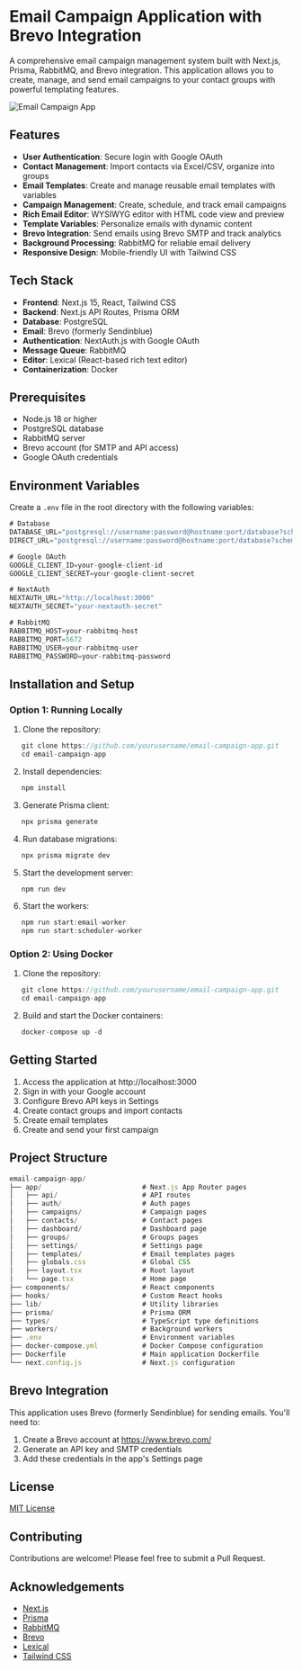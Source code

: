 # Email Campaign Application with Brevo Integration

A comprehensive email campaign management system built with Next.js, Prisma, RabbitMQ, and Brevo integration. This application allows you to create, manage, and send email campaigns to your contact groups with powerful templating features.

![Email Campaign App](https://your-screenshot-url-here.png)

## Features

- **User Authentication**: Secure login with Google OAuth
- **Contact Management**: Import contacts via Excel/CSV, organize into groups
- **Email Templates**: Create and manage reusable email templates with variables
- **Campaign Management**: Create, schedule, and track email campaigns
- **Rich Email Editor**: WYSIWYG editor with HTML code view and preview
- **Template Variables**: Personalize emails with dynamic content
- **Brevo Integration**: Send emails using Brevo SMTP and track analytics
- **Background Processing**: RabbitMQ for reliable email delivery
- **Responsive Design**: Mobile-friendly UI with Tailwind CSS

## Tech Stack

- **Frontend**: Next.js 15, React, Tailwind CSS
- **Backend**: Next.js API Routes, Prisma ORM
- **Database**: PostgreSQL
- **Email**: Brevo (formerly Sendinblue)
- **Authentication**: NextAuth.js with Google OAuth
- **Message Queue**: RabbitMQ
- **Editor**: Lexical (React-based rich text editor)
- **Containerization**: Docker

## Prerequisites

- Node.js 18 or higher
- PostgreSQL database
- RabbitMQ server
- Brevo account (for SMTP and API access)
- Google OAuth credentials

## Environment Variables

Create a `.env` file in the root directory with the following variables:

```javascript
# Database
DATABASE_URL="postgresql://username:password@hostname:port/database?schema=public"
DIRECT_URL="postgresql://username:password@hostname:port/database?schema=public"

# Google OAuth
GOOGLE_CLIENT_ID=your-google-client-id
GOOGLE_CLIENT_SECRET=your-google-client-secret

# NextAuth
NEXTAUTH_URL="http://localhost:3000"
NEXTAUTH_SECRET="your-nextauth-secret"

# RabbitMQ
RABBITMQ_HOST=your-rabbitmq-host
RABBITMQ_PORT=5672
RABBITMQ_USER=your-rabbitmq-user
RABBITMQ_PASSWORD=your-rabbitmq-password
```

## Installation and Setup

### Option 1: Running Locally

1. Clone the repository:

```javascript
   git clone https://github.com/yourusername/email-campaign-app.git
   cd email-campaign-app
```

2. Install dependencies:

```javascript
   npm install
```

3. Generate Prisma client:

```javascript
   npx prisma generate
```

4. Run database migrations:

```javascript
   npx prisma migrate dev
```

5. Start the development server:

```javascript
   npm run dev
```

6. Start the workers:

```javascript
   npm run start:email-worker
   npm run start:scheduler-worker
```

### Option 2: Using Docker

1. Clone the repository:

```javascript
   git clone https://github.com/yourusername/email-campaign-app.git
   cd email-campaign-app
```

2. Build and start the Docker containers:

```javascript
   docker-compose up -d
```

## Getting Started

1. Access the application at http://localhost:3000
2. Sign in with your Google account
3. Configure Brevo API keys in Settings
4. Create contact groups and import contacts
5. Create email templates
6. Create and send your first campaign

## Project Structure

```javascript
email-campaign-app/
├── app/                         # Next.js App Router pages
│   ├── api/                     # API routes
│   ├── auth/                    # Auth pages
│   ├── campaigns/               # Campaign pages
│   ├── contacts/                # Contact pages
│   ├── dashboard/               # Dashboard page
│   ├── groups/                  # Groups pages
│   ├── settings/                # Settings page
│   ├── templates/               # Email templates pages
│   ├── globals.css              # Global CSS
│   ├── layout.tsx               # Root layout
│   └── page.tsx                 # Home page
├── components/                  # React components
├── hooks/                       # Custom React hooks
├── lib/                         # Utility libraries
├── prisma/                      # Prisma ORM
├── types/                       # TypeScript type definitions
├── workers/                     # Background workers
├── .env                         # Environment variables
├── docker-compose.yml           # Docker Compose configuration
├── Dockerfile                   # Main application Dockerfile
└── next.config.js               # Next.js configuration
```

## Brevo Integration

This application uses Brevo (formerly Sendinblue) for sending emails. You'll need to:

1. Create a Brevo account at https://www.brevo.com/
2. Generate an API key and SMTP credentials
3. Add these credentials in the app's Settings page

## License

[MIT License](LICENSE)

## Contributing

Contributions are welcome! Please feel free to submit a Pull Request.

## Acknowledgements

- [Next.js](https://nextjs.org/)
- [Prisma](https://www.prisma.io/)
- [RabbitMQ](https://www.rabbitmq.com/)
- [Brevo](https://www.brevo.com/)
- [Lexical](https://lexical.dev/)
- [Tailwind CSS](https://tailwindcss.com/)
